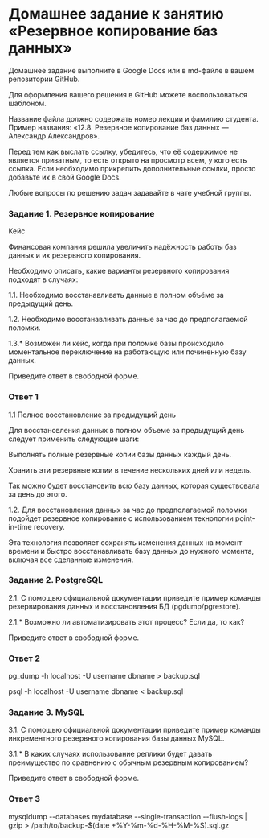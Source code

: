 #  Домашнее задание к занятию «Резервное копирование баз данных»

Домашнее задание выполните в Google Docs или в md-файле в вашем репозитории GitHub.

Для оформления вашего решения в GitHub можете воспользоваться шаблоном.

Название файла должно содержать номер лекции и фамилию студента. Пример названия: «12.8. Резервное копирование баз данных — Александр Александров».

Перед тем как выслать ссылку, убедитесь, что её содержимое не является приватным, то есть открыто на просмотр всем, у кого есть ссылка. Если необходимо прикрепить дополнительные ссылки, просто добавьте их в свой Google Docs.

Любые вопросы по решению задач задавайте в чате учебной группы.

### Задание 1. Резервное копирование

Кейс

Финансовая компания решила увеличить надёжность работы баз данных и их резервного копирования.

Необходимо описать, какие варианты резервного копирования подходят в случаях:

1.1. Необходимо восстанавливать данные в полном объёме за предыдущий день.

1.2. Необходимо восстанавливать данные за час до предполагаемой поломки.

1.3.* Возможен ли кейс, когда при поломке базы происходило моментальное переключение на работающую или починенную базу данных.

Приведите ответ в свободной форме.

### Ответ 1

1.1 Полное восстановление за предыдущий день

Для восстановления данных в полном объеме за предыдущий день следует применить следующие шаги:

Выполнять полные резервные копии базы данных каждый день.

Хранить эти резервные копии в течение нескольких дней или недель.

Так можно будет восстановить всю базу данных, которая существовала за день до этого.

1.2. Для восстановления данных за час до предполагаемой поломки подойдет резервное копирование с использованием технологии point-in-time recovery.

Эта технология позволяет сохранять изменения данных на момент времени и быстро восстанавливать базу данных до нужного момента, включая все сделанные изменения.

### Задание 2. PostgreSQL

2.1. С помощью официальной документации приведите пример команды резервирования данных и восстановления БД (pgdump/pgrestore).

2.1.* Возможно ли автоматизировать этот процесс? Если да, то как?

Приведите ответ в свободной форме.

### Ответ 2

pg_dump -h localhost -U username dbname > backup.sql

psql -h localhost -U username dbname < backup.sql

### Задание 3. MySQL

3.1. С помощью официальной документации приведите пример команды инкрементного резервного копирования базы данных MySQL.

3.1.* В каких случаях использование реплики будет давать преимущество по сравнению с обычным резервным копированием?

Приведите ответ в свободной форме.

### Ответ 3

mysqldump --databases mydatabase --single-transaction --flush-logs | gzip > /path/to/backup-$(date +%Y-%m-%d-%H-%M-%S).sql.gz



